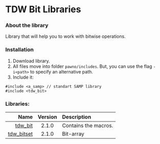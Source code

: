# TDW Bit Libraries

### About the library
Library that will help you to work with bitwise operations.

### Installation
1. Download library.
2. All files move into folder `pawno/includes`. But, you can use the flag `-i<path>` to specify an alternative path.
3. Include it:
```PAWN
#include <a_samp> // standart SAMP library
#include <tdw_bit>
```

### Libraries:
| Name     | Version | Description |
|---------:|:-------:|:------------|
| [tdw_bit](https://github.com/TDW-org/samp-include-bit/blob/master/tdw_bit.inc)       | 2.1.0 | Contains the macros. |
| [tdw_bitset](https://github.com/TDW-org/samp-include-bit/blob/master/tdw_bitset.inc) | 2.1.0 | Bit-array |
